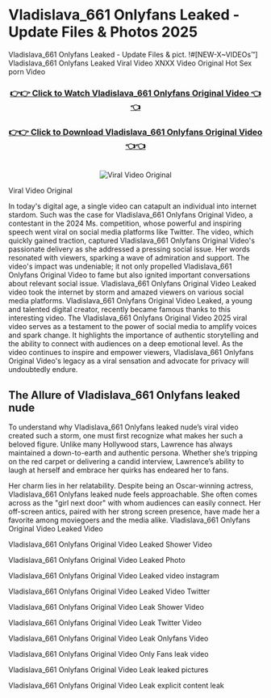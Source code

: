 # Vladislava_661 Onlyfans Leaked - Update Files & Photos 2025

Vladislava_661 Onlyfans Leaked - Update Files & pict. !#[NEW-X~VIDEOs™] Vladislava_661 Onlyfans Leaked Viral Video XNXX Video Original Hot Sex porn Video
<br>
<div align="center">
<h3><a href="https://links2leaks.com/vladislava_661" rel="nofollow">👉👉 Click to Watch Vladislava_661 Onlyfans Original Video 👈👈</a></h3>
<h3><a href="https://links2leaks.com/vladislava_661" rel="nofollow">👉👉 Click to Download Vladislava_661 Onlyfans Original Video 👈👈</a></h3>
<br>
<a href="https://links2leaks.com/vladislava_661" rel="nofollow"><img src="https://i.ibb.co/Gkj2r4b/banner.png" alt="Viral Video Original" style="max-width: 100%; display: inline-block;" data-target="animated-image.originalImage"></a>
</div>

Viral Video Original

In today's digital age, a single video can catapult an individual into internet stardom. Such was the case for Vladislava_661 Onlyfans Original Video, a contestant in the 2024 Ms. competition, whose powerful and inspiring speech went viral on social media platforms like Twitter.
The video, which quickly gained traction, captured Vladislava_661 Onlyfans Original Video's passionate delivery as she addressed a pressing social issue. Her words resonated with viewers, sparking a wave of admiration and support. The video's impact was undeniable; it not only propelled Vladislava_661 Onlyfans Original Video to fame but also ignited important conversations about relevant social issue.
Vladislava_661 Onlyfans Original Video Leaked video took the internet by storm and amazed viewers on various social media platforms. Vladislava_661 Onlyfans Original Video Leaked, a young and talented digital creator, recently became famous thanks to this interesting video.
The Vladislava_661 Onlyfans Original Video 2025 viral video serves as a testament to the power of social media to amplify voices and spark change. It highlights the importance of authentic storytelling and the ability to connect with audiences on a deep emotional level. As the video continues to inspire and empower viewers, Vladislava_661 Onlyfans Original Video's legacy as a viral sensation and advocate for privacy will undoubtedly endure.

<h2>The Allure of Vladislava_661 Onlyfans leaked nude</h2>


To understand why Vladislava_661 Onlyfans leaked nude’s viral video created such a storm, one must first recognize what makes her such a beloved figure. Unlike many Hollywood stars, Lawrence has always maintained a down-to-earth and authentic persona. Whether she’s tripping on the red carpet or delivering a candid interview, Lawrence’s ability to laugh at herself and embrace her quirks has endeared her to fans.

Her charm lies in her relatability. Despite being an Oscar-winning actress, Vladislava_661 Onlyfans leaked nude feels approachable. She often comes across as the "girl next door" with whom audiences can easily connect. Her off-screen antics, paired with her strong screen presence, have made her a favorite among moviegoers and the media alike.
Vladislava_661 Onlyfans Original Video Leaked Video

Vladislava_661 Onlyfans Original Video Leaked Shower Video

Vladislava_661 Onlyfans Original Video Leaked Photo

Vladislava_661 Onlyfans Original Video Leaked video instagram

Vladislava_661 Onlyfans Original Video Leaked Video Twitter

Vladislava_661 Onlyfans Original Video Leak Shower Video

Vladislava_661 Onlyfans Original Video Leak Twitter Video

Vladislava_661 Onlyfans Original Video Leak Onlyfans Video

Vladislava_661 Onlyfans Original Video Only Fans leak video

Vladislava_661 Onlyfans Original Video Leak leaked pictures

Vladislava_661 Onlyfans Original Video Leak explicit content leak